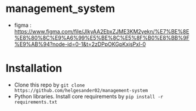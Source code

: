 # management_system

* figma : https://www.figma.com/file/JIkyAA2EbxZJME3KM2yekn/%E7%BE%8E%E8%80%8C%E9%A6%99%E5%BE%8C%E5%8F%B0%E8%BB%9F%E9%AB%94?node-id=0-1&t=2zDPpOKGpKxjsPxl-0

# Installation

* Clone this repo by `git clone https://github.com/helgesander02/management-system`
* Python libraries. Install core requirements by `pip install -r requirements.txt`

